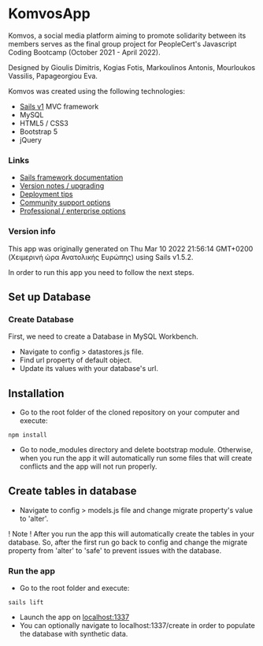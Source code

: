 # KomvosApp

Komvos, a social media platform aiming to promote solidarity between its members serves as the final group project for PeopleCert's Javascript Coding Bootcamp (October 2021 - April 2022). 

Designed by Gioulis Dimitris, Kogias Fotis, Markoulinos Antonis, Mourloukos Vassilis, Papageorgiou Eva.

Komvos was created using the following technologies: 
+ [Sails v1](https://sailsjs.com) MVC framework
+ MySQL
+ HTML5 / CSS3
+ Bootstrap 5
+ jQuery

### Links

+ [Sails framework documentation](https://sailsjs.com/get-started)
+ [Version notes / upgrading](https://sailsjs.com/documentation/upgrading)
+ [Deployment tips](https://sailsjs.com/documentation/concepts/deployment)
+ [Community support options](https://sailsjs.com/support)
+ [Professional / enterprise options](https://sailsjs.com/enterprise)


### Version info

This app was originally generated on Thu Mar 10 2022 21:56:14 GMT+0200 (Χειμερινή ώρα Ανατολικής Ευρώπης) using Sails v1.5.2.

<!-- Internally, Sails used [`sails-generate@2.0.6`](https://github.com/balderdashy/sails-generate/tree/v2.0.6/lib/core-generators/new). -->



<!--
Note:  Generators are usually run using the globally-installed `sails` CLI (command-line interface).  This CLI version is _environment-specific_ rather than app-specific, thus over time, as a project's dependencies are upgraded or the project is worked on by different developers on different computers using different versions of Node.js, the Sails dependency in its package.json file may differ from the globally-installed Sails CLI release it was originally generated with.  (Be sure to always check out the relevant [upgrading guides](https://sailsjs.com/upgrading) before upgrading the version of Sails used by your app.  If you're stuck, [get help here](https://sailsjs.com/support).)
-->

In order to run this app you need to follow the next steps.

## Set up Database
### Create Database 

First, we need to create a Database in MySQL Workbench.
* Navigate to config > datastores.js file.
* Find url property of default object.
* Update its values with your database's url.

## Installation

* Go to the root folder of the cloned repository on your computer and execute:
```console
npm install
```

* Go to node_modules directory and delete bootstrap module. Otherwise, when you run the app it will automatically run some files that will create conflicts and the app will not run properly.
## Create tables in database 

* Navigate to config > models.js file and change migrate property's value to 'alter'.

! Note !
After you run the app this will automatically create the tables in your database. So, after the first run go back to config and change the migrate property from 'alter' to 'safe' to prevent issues with the database.

### Run the app


* Go to the root folder and execute:
```console
sails lift
```
* Launch the app on [localhost:1337](localhost:1337)
* You can optionally navigate to localhost:1337/create in order to populate the database with synthetic data.
